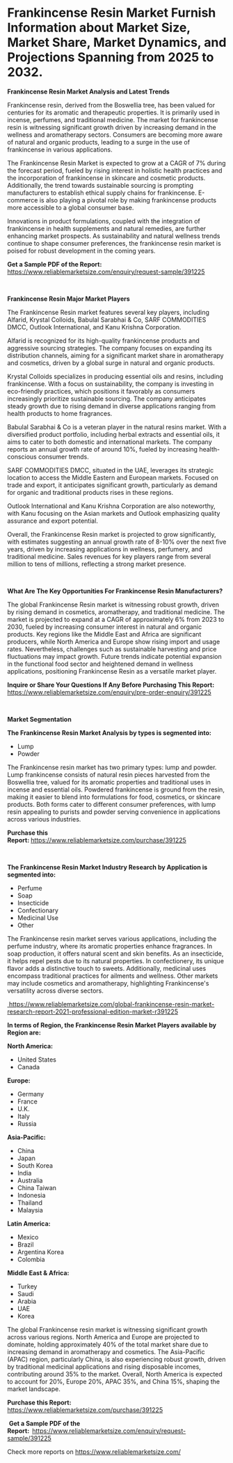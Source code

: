 <p><h1>Frankincense Resin Market Furnish Information about Market Size, Market Share, Market Dynamics, and Projections Spanning from 2025 to 2032.</h1></p><p><strong>Frankincense Resin Market Analysis and Latest Trends</strong></p>
<p><p>Frankincense resin, derived from the Boswellia tree, has been valued for centuries for its aromatic and therapeutic properties. It is primarily used in incense, perfumes, and traditional medicine. The market for frankincense resin is witnessing significant growth driven by increasing demand in the wellness and aromatherapy sectors. Consumers are becoming more aware of natural and organic products, leading to a surge in the use of frankincense in various applications.</p><p>The Frankincense Resin Market is expected to grow at a CAGR of 7% during the forecast period, fueled by rising interest in holistic health practices and the incorporation of frankincense in skincare and cosmetic products. Additionally, the trend towards sustainable sourcing is prompting manufacturers to establish ethical supply chains for frankincense. E-commerce is also playing a pivotal role by making frankincense products more accessible to a global consumer base. </p><p>Innovations in product formulations, coupled with the integration of frankincense in health supplements and natural remedies, are further enhancing market prospects. As sustainability and natural wellness trends continue to shape consumer preferences, the frankincense resin market is poised for robust development in the coming years.</p></p>
<p><strong>Get a Sample PDF of the Report:&nbsp;</strong> <a href="https://www.reliablemarketsize.com/enquiry/request-sample/391225?utm_campaign=2995&utm_medium=2&utm_source=Github&utm_content=ia&utm_term=29032025&utm_id=frankincense-resin">https://www.reliablemarketsize.com/enquiry/request-sample/391225</a></p>
<p>&nbsp;</p>
<p><strong>Frankincense Resin Major Market Players</strong></p>
<p><p>The Frankincense Resin market features several key players, including Alfarid, Krystal Colloids, Babulal Sarabhai & Co, SARF COMMODITIES DMCC, Outlook International, and Kanu Krishna Corporation. </p><p>Alfarid is recognized for its high-quality frankincense products and aggressive sourcing strategies. The company focuses on expanding its distribution channels, aiming for a significant market share in aromatherapy and cosmetics, driven by a global surge in natural and organic products.</p><p>Krystal Colloids specializes in producing essential oils and resins, including frankincense. With a focus on sustainability, the company is investing in eco-friendly practices, which positions it favorably as consumers increasingly prioritize sustainable sourcing. The company anticipates steady growth due to rising demand in diverse applications ranging from health products to home fragrances.</p><p>Babulal Sarabhai & Co is a veteran player in the natural resins market. With a diversified product portfolio, including herbal extracts and essential oils, it aims to cater to both domestic and international markets. The company reports an annual growth rate of around 10%, fueled by increasing health-conscious consumer trends.</p><p>SARF COMMODITIES DMCC, situated in the UAE, leverages its strategic location to access the Middle Eastern and European markets. Focused on trade and export, it anticipates significant growth, particularly as demand for organic and traditional products rises in these regions.</p><p>Outlook International and Kanu Krishna Corporation are also noteworthy, with Kanu focusing on the Asian markets and Outlook emphasizing quality assurance and export potential. </p><p>Overall, the Frankincense Resin market is projected to grow significantly, with estimates suggesting an annual growth rate of 8-10% over the next five years, driven by increasing applications in wellness, perfumery, and traditional medicine. Sales revenues for key players range from several million to tens of millions, reflecting a strong market presence.</p></p>
<p>&nbsp;</p>
<p><strong>What Are The Key Opportunities For Frankincense Resin Manufacturers?</strong></p>
<p><p>The global Frankincense Resin market is witnessing robust growth, driven by rising demand in cosmetics, aromatherapy, and traditional medicine. The market is projected to expand at a CAGR of approximately 6% from 2023 to 2030, fueled by increasing consumer interest in natural and organic products. Key regions like the Middle East and Africa are significant producers, while North America and Europe show rising import and usage rates. Nevertheless, challenges such as sustainable harvesting and price fluctuations may impact growth. Future trends indicate potential expansion in the functional food sector and heightened demand in wellness applications, positioning Frankincense Resin as a versatile market player.</p></p>
<p><strong>Inquire or Share Your Questions If Any Before Purchasing This Report:</strong> <a href="https://www.reliablemarketsize.com/enquiry/pre-order-enquiry/391225?utm_campaign=2995&utm_medium=2&utm_source=Github&utm_content=ia&utm_term=29032025&utm_id=frankincense-resin">https://www.reliablemarketsize.com/enquiry/pre-order-enquiry/391225</a></p>
<p>&nbsp;</p>
<p><strong>Market Segmentation</strong></p>
<p><strong>The Frankincense Resin Market Analysis by types is segmented into:</strong></p>
<p><ul><li>Lump</li><li>Powder</li></ul></p>
<p><p>The Frankincense resin market has two primary types: lump and powder. Lump frankincense consists of natural resin pieces harvested from the Boswellia tree, valued for its aromatic properties and traditional uses in incense and essential oils. Powdered frankincense is ground from the resin, making it easier to blend into formulations for food, cosmetics, or skincare products. Both forms cater to different consumer preferences, with lump resin appealing to purists and powder serving convenience in applications across various industries.</p></p>
<p><strong>Purchase this Report:&nbsp;</strong><a href="https://www.reliablemarketsize.com/purchase/391225?utm_campaign=2995&utm_medium=2&utm_source=Github&utm_content=ia&utm_term=29032025&utm_id=frankincense-resin">https://www.reliablemarketsize.com/purchase/391225</a></p>
<p>&nbsp;</p>
<p><strong>The Frankincense Resin Market Industry Research by Application is segmented into:</strong></p>
<p><ul><li>Perfume</li><li>Soap</li><li>Insecticide</li><li>Confectionary</li><li>Medicinal Use</li><li>Other</li></ul></p>
<p><p>The Frankincense resin market serves various applications, including the perfume industry, where its aromatic properties enhance fragrances. In soap production, it offers natural scent and skin benefits. As an insecticide, it helps repel pests due to its natural properties. In confectionery, its unique flavor adds a distinctive touch to sweets. Additionally, medicinal uses encompass traditional practices for ailments and wellness. Other markets may include cosmetics and aromatherapy, highlighting Frankincense's versatility across diverse sectors.</p></p>
<p><a href="https://www.reliablemarketsize.com/global-frankincense-resin-market-research-report-2021-professional-edition-market-r391225?utm_campaign=2995&utm_medium=2&utm_source=Github&utm_content=ia&utm_term=29032025&utm_id=frankincense-resin">&nbsp;https://www.reliablemarketsize.com/global-frankincense-resin-market-research-report-2021-professional-edition-market-r391225</a></p>
<p><strong>In terms of Region, the Frankincense Resin Market Players available by Region are:</strong></p>
<p>
    <p> <strong> North America: </strong>
        <ul>
            <li>United States</li>
            <li>Canada</li>
        </ul>
        </p> 
    <p> <strong> Europe: </strong>
        <ul>
            <li>Germany</li>
            <li>France</li>
            <li>U.K.</li>
            <li>Italy</li>
            <li>Russia</li>
        </ul>
        </p> 
    <p> <strong> Asia-Pacific: </strong>
        <ul>
            <li>China</li>
            <li>Japan</li>
            <li>South Korea</li>
            <li>India</li>
            <li>Australia</li>
            <li>China Taiwan</li>
            <li>Indonesia</li>
            <li>Thailand</li>
            <li>Malaysia</li>
        </ul>
        </p> 
    <p> <strong> Latin America: </strong>
        <ul>
            <li>Mexico</li>
            <li>Brazil</li>
            <li>Argentina Korea</li>
            <li>Colombia</li>
        </ul>
        </p> 
    <p> <strong> Middle East & Africa: </strong>
        <ul>
            <li>Turkey</li>
            <li>Saudi</li>
            <li>Arabia</li>
            <li>UAE</li>
            <li>Korea</li>
        </ul>
    </p>
    </p>
<p><p>The global Frankincense resin market is witnessing significant growth across various regions. North America and Europe are projected to dominate, holding approximately 40% of the total market share due to increasing demand in aromatherapy and cosmetics. The Asia-Pacific (APAC) region, particularly China, is also experiencing robust growth, driven by traditional medicinal applications and rising disposable incomes, contributing around 35% to the market. Overall, North America is expected to account for 20%, Europe 20%, APAC 35%, and China 15%, shaping the market landscape.</p></p>
<p><strong>Purchase this Report: </strong><a href="https://www.reliablemarketsize.com/purchase/391225?utm_campaign=2995&utm_medium=2&utm_source=Github&utm_content=ia&utm_term=29032025&utm_id=frankincense-resin">https://www.reliablemarketsize.com/purchase/391225</a></p>
<p>&nbsp;<strong>Get a Sample PDF of the Report:&nbsp;&nbsp;</strong><a href="https://www.reliablemarketsize.com/enquiry/request-sample/391225?utm_campaign=2995&utm_medium=2&utm_source=Github&utm_content=ia&utm_term=29032025&utm_id=frankincense-resin">https://www.reliablemarketsize.com/enquiry/request-sample/391225</a></p>
<p><strong></strong></p>
<p>Check more reports on <a href="https://www.reliablemarketsize.com/?utm_campaign=2995&utm_medium=2&utm_source=Github&utm_content=ia&utm_term=29032025&utm_id=frankincense-resin">https://www.reliablemarketsize.com/</a></p>